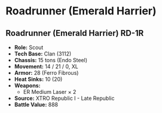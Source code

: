 # Roadrunner (Emerald Harrier)
## Roadrunner (Emerald Harrier) RD-1R
- **Role:** Scout
- **Tech Base:** Clan (3112)
- **Chassis:** 15 tons (Endo Steel)
- **Movement:** 14 / 21 / 0, XL
- **Armor:** 28 (Ferro Fibrous)
- **Heat Sinks:** 10 (20)
- **Weapons:**
  - ER Medium Laser × 2
- **Source:** XTRO Republic I - Late Republic
- **Battle Value:** 888

